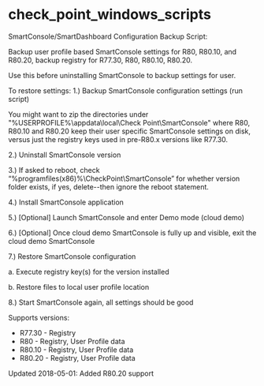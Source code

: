 # check_point_windows_scripts

SmartConsole/SmartDashboard Configuration Backup Script:

Backup user profile based SmartConsole settings for R80, R80.10, and R80.20, backup registry for R77.30, R80, R80.10, R80.20.

Use this before uninstalling SmartConsole to backup settings for user.  

To restore settings:
1.)	Backup SmartConsole configuration settings (run script)

  You might want to zip the directories under "%USERPROFILE%\appdata\local\Check Point\SmartConsole\" where R80, R80.10 and R80.20 keep their user specific SmartConsole settings on disk, versus just the registry keys used in pre-R80.x versions like R77.30.
  
2.)	Uninstall SmartConsole version

3.)	If asked to reboot, check “%programfiles(x86)%\CheckPoint\SmartConsole” for whether version folder exists, if yes, delete--then ignore the reboot statement.

4.)	Install SmartConsole application

5.)	[Optional] Launch SmartConsole and enter Demo mode (cloud demo)

6.)	[Optional] Once cloud demo SmartConsole is fully up and visible, exit the cloud demo SmartConsole

7.)	Restore SmartConsole configuration

  a.	Execute registry key(s) for the version installed

  b.	Restore files to local user profile location

8.)	Start SmartConsole again, all settings should be good

Supports versions:
- R77.30 - Registry
- R80    - Registry, User Profile data
- R80.10 - Registry, User Profile data
- R80.20 - Registry, User Profile data

Updated 2018-05-01:  Added R80.20 support

